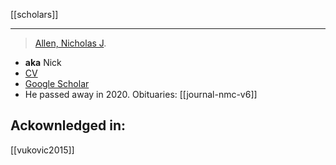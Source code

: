 [[scholars]]
***
> [Allen, Nicholas J](allen-n).

- **aka** Nick
- [CV](http://users.ox.ac.uk/~njallen/indo-european.htm)
- [Google Scholar](https://scholar.google.com/citations?user=N3P6ljQAAAAJ&hl=en)
- He passed away in 2020. Obituaries: [[journal-nmc-v6]]
## Ackownledged in:
[[vukovic2015]]